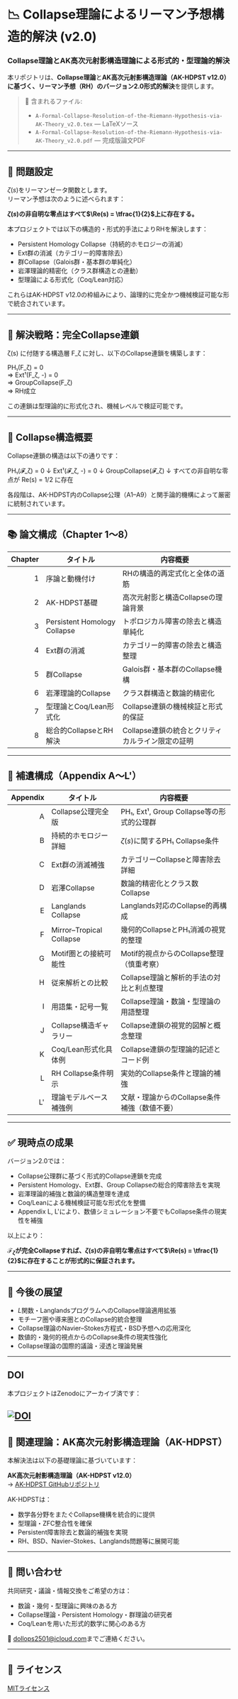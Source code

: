 # 📉 Collapse理論によるリーマン予想構造的解決 (v2.0)
### Collapse理論とAK高次元射影構造理論による形式的・型理論的解決

本リポジトリは、**Collapse理論**と**AK高次元射影構造理論（AK-HDPST v12.0）**に基づく、リーマン予想（RH）の**バージョン2.0形式的解決**を提供します。

> 📄 含まれるファイル:  
> - `A-Formal-Collapse-Resolution-of-the-Riemann-Hypothesis-via-AK-Theory_v2.0.tex` — LaTeXソース  
> - `A-Formal-Collapse-Resolution-of-the-Riemann-Hypothesis-via-AK-Theory_v2.0.pdf` — 完成版論文PDF  

---

## 🎯 問題設定

$\zeta(s)$をリーマンゼータ関数とします。  
リーマン予想は次のように述べられます：

**$\zeta(s)$の非自明な零点はすべて$\Re(s) = \tfrac{1}{2}$上に存在する。**

本プロジェクトでは以下の構造的・形式的手法によりRHを解決します：

- Persistent Homology Collapse（持続的ホモロジーの消滅）  
- Ext群の消滅（カテゴリー的障害除去）  
- 群Collapse（Galois群・基本群の単純化）  
- 岩澤理論的精密化（クラス群構造との連動）  
- 型理論による形式化（Coq/Lean対応）  

これらはAK-HDPST v12.0の枠組みにより、論理的に完全かつ機械検証可能な形で統合されています。

---

## 🧠 解決戦略：完全Collapse連鎖

ζ(s) に付随する構造層 F_ζ に対し、以下のCollapse連鎖を構築します：

PH₁(F_ζ) = 0  
⇒ Ext¹(F_ζ, -) = 0  
⇒ GroupCollapse(F_ζ)  
⇒ RH成立


この連鎖は型理論的に形式化され、機械レベルで検証可能です。

---

## 🔧 Collapse構造概要

Collapse連鎖の構造は以下の通りです：

PH₁(𝓕_ζ) = 0
↓
Ext¹(𝓕_ζ, -) = 0
↓
GroupCollapse(𝓕_ζ)
↓
すべての非自明な零点が Re(s) = 1/2 に存在


各段階は、AK-HDPST内のCollapse公理（A1–A9）と関手論的機構によって厳密に統制されています。

---

## 📚 論文構成（Chapter 1〜8）

| Chapter | タイトル | 内容概要 |
|--------:|-----------|-------------|
| 1 | 序論と動機付け | RHの構造的再定式化と全体の道筋 |
| 2 | AK-HDPST基礎 | 高次元射影と構造Collapseの理論背景 |
| 3 | Persistent Homology Collapse | トポロジカル障害の除去と構造単純化 |
| 4 | Ext群の消滅 | カテゴリー的障害の除去と構造整理 |
| 5 | 群Collapse | Galois群・基本群のCollapse機構 |
| 6 | 岩澤理論的Collapse | クラス群構造と数論的精密化 |
| 7 | 型理論とCoq/Lean形式化 | Collapse連鎖の機械検証と形式的保証 |
| 8 | 総合的CollapseとRH解決 | Collapse連鎖の統合とクリティカルライン限定の証明 |

---

## 📑 補遺構成（Appendix A〜L'）

| Appendix | タイトル | 内容概要 |
|---------:|-------------|----------------------------|
| A | Collapse公理完全版 | PH₁, Ext¹, Group Collapse等の形式的公理群 |
| B | 持続的ホモロジー詳細 | $\zeta(s)$に関するPH₁ Collapse条件 |
| C | Ext群の消滅補強 | カテゴリーCollapseと障害除去詳細 |
| D | 岩澤Collapse | 数論的精密化とクラス数Collapse |
| E | Langlands Collapse | Langlands対応のCollapse的再構成 |
| F | Mirror–Tropical Collapse | 幾何的CollapseとPH₁消滅の視覚的整理 |
| G | Motif圏との接続可能性 | Motif的視点からのCollapse整理（慎重考察） |
| H | 従来解析との比較 | Collapse理論と解析的手法の対比と利点整理 |
| I | 用語集・記号一覧 | Collapse理論・数論・型理論の用語整理 |
| J | Collapse構造ギャラリー | Collapse連鎖の視覚的図解と概念整理 |
| K | Coq/Lean形式化具体例 | Collapse連鎖の型理論的記述とコード例 |
| L | RH Collapse条件明示 | 実効的Collapse条件と理論的補強 |
| L' | 理論モデルベース補強例 | 文献・理論からのCollapse条件補強（数値不要） |

---

## ✅ 現時点の成果

バージョン2.0では：

- Collapse公理群に基づく形式的Collapse連鎖を完成  
- Persistent Homology、Ext群、Group Collapseの総合的障害除去を実現  
- 岩澤理論的補強と数論的構造整理を達成  
- Coq/Leanによる機械検証可能な形式化を整備  
- Appendix L, L'により、数値シミュレーション不要でもCollapse条件の現実性を補強  

以上により：

**$\mathcal{F}_{\zeta}$が完全Collapseすれば、$\zeta(s)$の非自明な零点はすべて$\Re(s) = \tfrac{1}{2}$に存在することが形式的に保証されます。**

---

## 🔭 今後の展望

- $L$関数・LanglandsプログラムへのCollapse理論適用拡張  
- モチーフ圏や導来圏とのCollapse的統合整理  
- Collapse理論のNavier–Stokes方程式・BSD予想への応用深化  
- 数値的・幾何的視点からのCollapse条件の現実性強化  
- Collapse理論の国際的議論・浸透と理論発展  

---

## DOI

本プロジェクトはZenodoにアーカイブ済です：

[![DOI](https://zenodo.org/badge/DOI/10.5281/zenodo.15795398.svg)](https://doi.org/10.5281/zenodo.15795398)
---

## 🧩 関連理論：AK高次元射影構造理論（AK-HDPST）

本解決法は以下の基礎理論に基づいています：

**AK高次元射影構造理論（AK-HDPST v12.0）**  
→ [AK-HDPST GitHubリポジトリ](https://github.com/Kobayashi2501/AK-High-Dimensional-Projection-Structural-Theory)

AK-HDPSTは：

- 数学各分野をまたぐCollapse機構を統合的に提供  
- 型理論・ZFC整合性を確保  
- Persistent障害除去と数論的補強を実現  
- RH、BSD、Navier–Stokes、Langlands問題等に展開可能  

---

## 📩 問い合わせ

共同研究・議論・情報交換をご希望の方は：

- 数論・幾何・型理論に興味のある方  
- Collapse理論・Persistent Homology・群理論の研究者  
- Coq/Leanを用いた形式的数学に関心のある方  

📧 [dollops2501@icloud.com](mailto:dollops2501@icloud.com)までご連絡ください。

---

## 📘 ライセンス

[MITライセンス](https://opensource.org/licenses/MIT)
